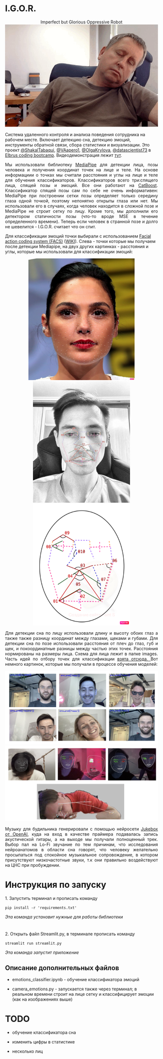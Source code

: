 # I.G.O.R.
<p align="center">
Imperfect but Glorious Oppressive Robot

<img src="images/misha_sleeps.gif" alt="bash"/>
</p>

Система удаленного контроля и анализа поведения сотрудника на рабочем месте. Включает детекцию сна, детекцию эмоций, инструменты обратной связи, сбора статистики и визуализации.
Это проект [@ShakalTabaqui](https://github.com/ShakalTabaqui), [@VAapero1](https://github.com/VAapero1), [@OlgaKrylova](https://github.com/OlgaKrylova), [@datascientist73](https://github.com/datascientist73) в [Elbrus coding bootcamp](https://github.com/Elbrus-DataScience). Видеодемонстрация лежит [тут](images/mmm.mp4).

<p align="justify">Мы использовали библиотеку <a href="https://google.github.io/mediapipe/">MediaPipe</a> для детекции лица, позы человека и получения координат точек на лице и теле. На основе информациии о точках мы считали расстояния и углы на лице и теле для обучения классификаторов.
Классификаторов всего три:спящего лица, спящей позы и эмоций. Все они работают на <a href="https://catboost.ai/en/docs/">CatBoost</a>.
Классификатор спящей позы сам по себе не очень информативен: MediaPipe при построении сетки позы определяет только середину глаза одной точкой, поэтому непонятно открыты глаза или нет. Мы использовали его в случаях, когда человек находится в сложной позе и MediaPipe не строит сетку по лицу. Кроме того, мы дополнили его детектором статичности позы (что-то вроде MSE в течение определенного времени). Теперь если человек в странной позе и долго не шевелится - I.G.O.R. считает что он спит. </p> 
Для классификации эмоций точки выбирали с использованием <a href="https://imotions.com/blog/facial-action-coding-system">
Facial action coding system (FACS)</a>
(<a href="https://en.wikipedia.org/wiki/Facial_Action_Coding_System">WIKI</a>).
Слева - точки которые мы получаем после детекции Mediapipe, на двух других картинках - расстояния и углы, которые мы использовали для классификации эмоций:
<p align="center">
<img src="images/face_annotated.jpg" alt="bash" width="350" height="400"/>
<img src="images/faces_scheme_vit.jpeg" alt="bash" width="320" height="400"/>
<img src="images/face_scheme.jpg" alt="bash" width="320" height="400"/>
</p>


<p align="justify">Для детекции сна по лицу использовали длину и высоту обоих глаз а также также разницу координат между глазами, щеками и губами. 
Для детекции сна по позе использовали расстояния от плеч до глаз, губ и щек, и покоординатные разницы между частью этих точек. Расстояния нормированы на размеры лица. Схема для лица лежит в папке images.
Часть идей по отбору точек для классификации <a href="https://www.ncbi.nlm.nih.gov/pmc/articles/PMC8828335">взята отсюда. </a>
Вот немного картинок, которые мы получали в процессе обучения моделей: </p>

![emo_pic](images/emotions.png)
![mesh_pic](images/mesh.png)

<p align="justify">Музыку для будильника генерировали с помощью нейросети <a href="https://openai.com/blog/jukebox/">Jukebox от OpenAI</a>, куда на вход в качестве праймера подавалась запись акустической гитары, а на выходе мы получали полноценный трек.
Выбор пал на Lo-Fi звучание по тем причинам, что исследования нейроанатомов в области сна говорят, что человеку желательно просыпаться под спокойное музыкальное сопровождение, в котором присутствуют низкочастотные звуки, т.к они правильно воздействуют на ЦНС при пробуждении.</p>

<h1>Инструкция по запуску</h1>
1.  Запустить терминал и прописать команду
  
    pip install -r 'requirements.txt'
    
  *Эта команда установит нужные для работы библиотеки*

<h1> </h1>
2.  Открыть файл Streamlit.py, в терминале прописать команду
  
    streamlit run streamlit.py

  *Эта команда запустит приложение*
  
<h2>Описание дополнительных файлов</h2>

- emotions_classifier.ipynb - обучение классификатора эмоций

- camera_emotions.py - запускается также через терминал; в реальном времени строит на лице сетку и классифицирует эмоции (как на изображениях выше)
    
<h1>TODO</h1>

- обучение классификатора сна

- изменить цифры в статистике

- несколько лиц
